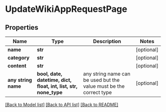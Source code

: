 # UpdateWikiAppRequestPage


## Properties
Name | Type | Description | Notes
------------ | ------------- | ------------- | -------------
**name** | **str** |  | [optional] 
**category** | **str** |  | [optional] 
**content** | **str** |  | [optional] 
**any string name** | **bool, date, datetime, dict, float, int, list, str, none_type** | any string name can be used but the value must be the correct type | [optional]

[[Back to Model list]](../README.md#documentation-for-models) [[Back to API list]](../README.md#documentation-for-api-endpoints) [[Back to README]](../README.md)


